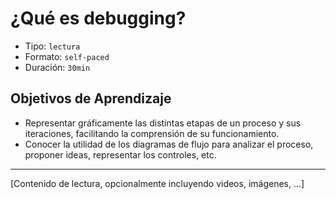 # ¿Qué es debugging?

* Tipo: `lectura`
* Formato: `self-paced`
* Duración: `30min`

## Objetivos de Aprendizaje

* Representar gráficamente las distintas etapas de un proceso y sus iteraciones,
  facilitando la comprensión de su funcionamiento.
* Conocer la utilidad  de los diagramas de flujo para analizar el proceso,
  proponer ideas, representar los controles, etc.

***

[Contenido de lectura, opcionalmente incluyendo videos, imágenes, ...]
